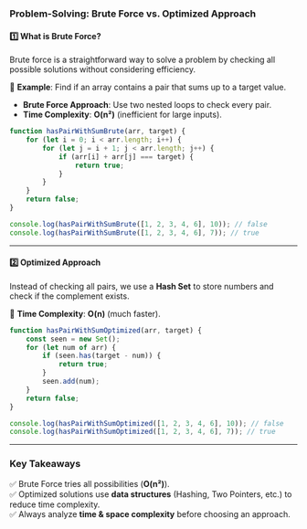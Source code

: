 ### **Problem-Solving: Brute Force vs. Optimized Approach**  

#### **1️⃣ What is Brute Force?**  
Brute force is a straightforward way to solve a problem by checking all possible solutions without considering efficiency.  

🔹 **Example**: Find if an array contains a pair that sums up to a target value.  
- **Brute Force Approach**: Use two nested loops to check every pair.  
- **Time Complexity**: **O(n²)** (inefficient for large inputs).  

```js
function hasPairWithSumBrute(arr, target) {
    for (let i = 0; i < arr.length; i++) {
        for (let j = i + 1; j < arr.length; j++) {
            if (arr[i] + arr[j] === target) {
                return true;
            }
        }
    }
    return false;
}

console.log(hasPairWithSumBrute([1, 2, 3, 4, 6], 10)); // false
console.log(hasPairWithSumBrute([1, 2, 3, 4, 6], 7)); // true
```

---

#### **2️⃣ Optimized Approach**  
Instead of checking all pairs, we use a **Hash Set** to store numbers and check if the complement exists.  

🔹 **Time Complexity**: **O(n)** (much faster).  

```js
function hasPairWithSumOptimized(arr, target) {
    const seen = new Set();
    for (let num of arr) {
        if (seen.has(target - num)) {
            return true;
        }
        seen.add(num);
    }
    return false;
}

console.log(hasPairWithSumOptimized([1, 2, 3, 4, 6], 10)); // false
console.log(hasPairWithSumOptimized([1, 2, 3, 4, 6], 7)); // true
```

---

### **Key Takeaways**
✅ Brute Force tries all possibilities (**O(n²)**).  
✅ Optimized solutions use **data structures** (Hashing, Two Pointers, etc.) to reduce time complexity.  
✅ Always analyze **time & space complexity** before choosing an approach.  
